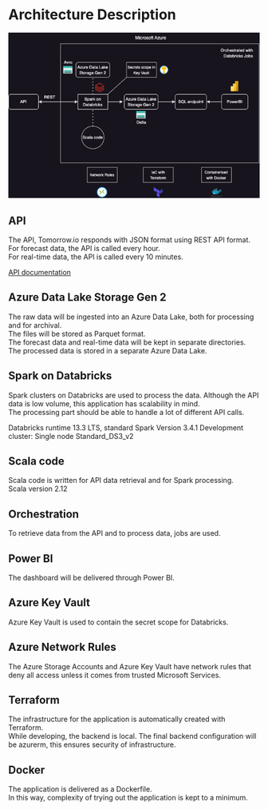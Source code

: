 # Architecture Description

![Architecture Diagram](architecture-diagram.png)

## API

The API, Tomorrow.io responds with JSON format using REST API format.  
For forecast data, the API is called every hour.  
For real-time data, the API is called every 10 minutes.

[API documentation](API-documentation.md)

## Azure Data Lake Storage Gen 2  

The raw data will be ingested into an Azure Data Lake, both for processing and for archival.  
The files will be stored as Parquet format.  
The forecast data and real-time data will be kept in separate directories.  
The processed data is stored in a separate Azure Data Lake.  

## Spark on Databricks

Spark clusters on Databricks are used to process the data.
Although the API data is low volume, this application has scalability in mind.  
The processing part should be able to handle a lot of different API calls.

Databricks runtime 13.3 LTS, standard
Spark Version 3.4.1
Development cluster: Single node Standard_DS3_v2

## Scala code

Scala code is written for API data retrieval and for Spark processing.  
Scala version 2.12

## Orchestration

To retrieve data from the API and to process data, jobs are used.  

## Power BI

The dashboard will be delivered through Power BI.  

## Azure Key Vault

Azure Key Vault is used to contain the secret scope for Databricks.

## Azure Network Rules

The Azure Storage Accounts and Azure Key Vault have network rules that deny all access unless it comes from trusted Microsoft Services.

## Terraform

The infrastructure for the application is automatically created with Terraform.  
While developing, the backend is local.
The final backend configuration will be azurerm, this ensures security of infrastructure.

## Docker

The application is delivered as a Dockerfile.  
In this way, complexity of trying out the application is kept to a minimum.
